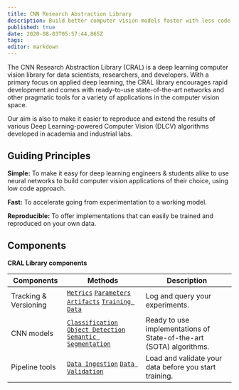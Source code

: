 ```yaml
---
title: CNN Research Abstraction Library
description: Build better computer vision models faster with less code.
published: true
date: 2020-08-03T05:57:44.865Z
tags: 
editor: markdown
---
```


The CNN Research Abstraction Library (CRAL) is a deep learning computer vision library for data scientists, researchers, and developers. With a primary focus on applied deep learning, the CRAL library encourages rapid development and comes with ready-to-use state-of-the-art networks and other pragmatic tools for a variety of applications in the computer vision space.

Our aim is also to make it easier to reproduce and extend the results of various Deep Learning-powered Computer Vision (DLCV) algorithms developed in academia and industrial labs.

## Guiding Principles

**Simple:** To make it easy for deep learning engineers & students alike to use neural networks to build computer vision applications of their choice, using low code approach.

**Fast:** To accelerate going from experimentation to a working model.

**Reproducible:** To offer implementations that can easily be trained and reproduced on your own data.

## Components

**CRAL Library components**

| Components | Methods | Description |
|---|---|---|
| Tracking & Versioning | [`Metrics`](/api/tracking#log_metrics) [`Parameters`](/api/tracking#params) [`Artifacts`](/api/tracking#log_artifacts) [`Training Data`](/api/data-versioning) | Log and query your experiments. |
| CNN models | [`Classification`](api/models/classification) [`Object Detection`](/api/models/ObjectDetection) [`Semantic Segmentation`]() | Ready to use implementations of State-of-the-art (SOTA) algorithms. |
| Pipeline tools | [`Data Ingestion`]() [`Data Validation`]() | Load and validate your data before you start training. |
